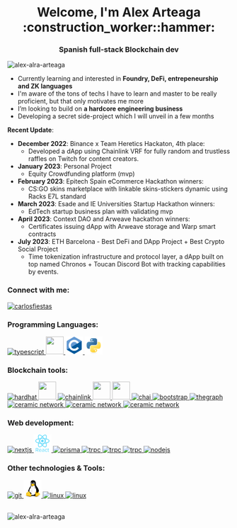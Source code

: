 <h1 align="center">Welcome, I'm Alex Arteaga :construction_worker::hammer:</h1>
<h3 align="center">Spanish full-stack Blockchain dev</h3>

<p align="left"> <img src="https://komarev.com/ghpvc/?username=alex-alra-arteaga&label=Profile%20views&color=0e75b6&style=flat" alt="alex-alra-arteaga" /> </p>

- Currently learning and interested in **Foundry, DeFi, entrepeneurship and ZK languages**
- I'm aware of the tons of techs I have to learn and master to be really proficient, but that only motivates me more
- I’m looking to build on **a hardcore engineering business**
- Developing a secret side-project which I will unveil in a few months

**Recent Update**:
- **December 2022**: Binance x Team Heretics Hackaton, 4th place: 
    - Developed a dApp using Chainlink VRF for fully random and trustless raffles on Twitch for content creators.
- **January 2023**: Personal Project
    - Equity Crowdfunding platform (mvp)
- **February 2023**: Epitech Spain eCommerce Hackathon winners:
    - CS:GO skins marketplace with linkable skins-stickers dynamic using Racks E7L standard
- **March 2023**: Esade and IE Universities Startup Hackathon winners:
    - EdTech startup business plan with validating mvp
- **April 2023**: Context DAO and Arweave hackathon winners:
    - Certificates issuing dApp with Arweave storage and Warp smart contracts
- **July 2023**: ETH Barcelona - Best DeFi and DApp Project + Best Crypto Social Project
    - Time tokenization infrastructure and protocol layer, a dApp built on top named Chronos + Toucan Discord Bot with tracking capabilities by events.

<h3 align="left">Connect with me:</h3>
<p align="left">
<a href="https://www.linkedin.com/in/alex-arteaga-c/" target="blank"><img align="center" src="https://raw.githubusercontent.com/rahuldkjain/github-profile-readme-generator/master/src/images/icons/Social/linked-in-alt.svg" alt="carlosfiestas" height="30" width="40" /></a>
</p>
<h3 align="left">Programming Languages:</h3>
<p align="left">
<a href="https://www.typescriptlang.org/docs/" target="_blank" rel="noreferrer"> <img src="https://cdn.worldvectorlogo.com/logos/typescript-2.svg" alt="typescript" width="40" height="40"/> </a>
<a href="https://solidity-es.readthedocs.io/es/latest/" alt="">
<img src="https://w7.pngwing.com/pngs/907/608/png-transparent-solidity-ethereum-smart-contract-blockchain-neo-others-angle-triangle-logo.png" width="40" height="40"/>
</a>
<a href="https://www.linux.org/" target="_blank" rel="noreferrer">
<img src="https://raw.githubusercontent.com/devicons/devicon/master/icons/c/c-original.svg" alt="c" width="40" height="40"/>
</a>
<a href="https://www.python.org" target="_blank" rel="noreferrer">
<img src="https://raw.githubusercontent.com/devicons/devicon/master/icons/python/python-original.svg" alt="python" width="40" height="40"/>
</a>
</p>
<h3 align="left">Blockchain tools:</h3>
<p align="left">
<a href="https://hardhat.org/docs" alt="hardhat">
<img alt="hardhat" src="https://www.solodev.com/file/13466e21-dd2c-11ec-b9ad-0eaef3759f5f/Hardhat-Logo-Icon.png" height="40" width="40" />
</a>
<a href="https://wagmi.sh/" alt="wagmi">
<img src="https://pbs.twimg.com/profile_images/1520407180322693120/uS6VdwoS_400x400.jpg" width="40" height="40"/>
</a>
<a href="https://chain.link/" alt="chainlink">
<img src="https://cryptologos.cc/logos/chainlink-link-logo.png" width="40" height="40" alt="chainlink" />
</a>
<a href="https://viem.sh/" alt="viem">
<img src="https://viem.sh/icon-dark.png" width="40" height="40"/>
</a>
<a href="https://docs.ethers.org/v6/" alt="viem">
<img src="https://uploads-ssl.webflow.com/6433e6f821ae13dd37394322/64393ec631a32b4da0ee030c_ethersjs.png" width="40" height="40"/>
</a>
<a href="https://chaijs.com/" target="_blank" rel="noreferrer">
<img src="https://www.vectorlogo.zone/logos/chaijs/chaijs-icon.svg" alt="chai" width="40" height="40"/>
</a>
<a href="https://mochajs.org/" target="_blank" rel="noreferrer">
<img src="https://camo.githubusercontent.com/58045a79a69afea4cab1cea6def6d911fba3956cf5fd683addf41c032aa64088/68747470733a2f2f636c6475702e636f6d2f78465646784f696f41552e737667" alt="bootstrap" width="40" height="40"/>
</a>
<a href="https://thegraph.com/" target="_blank" rel="noreferrer">
<img src="https://avatars.githubusercontent.com/u/38020273?s=280&v=4" alt="thegraph" width="40" height="40"/>
</a>
<a href="https://ceramic.network/" target="_blank" rel="noreferrer">
<img src="https://blog.ceramic.network/content/images/2020/11/ceramic-icon-rounded-500px.png" alt="ceramic network" width="40" height="40"/>
</a>
<a href="https://ipfs.tech/" target="_blank" rel="noreferrer">
<img src="https://upload.wikimedia.org/wikipedia/commons/1/18/Ipfs-logo-1024-ice-text.png" alt="ceramic network" width="40" height="40"/>
</a>
<a href=https://www.arweave.org/" target="_blank" rel="noreferrer">
<img src="https://s2.coinmarketcap.com/static/img/coins/200x200/5632.png" alt="ceramic network" width="40" height="40"/>
</a>
</p>

<h3 align="left">Web development:</h3>
<p align="left">
<a href="https://nextjs.org/" target="_blank" rel="noreferrer">
<img src="https://files.raycast.com/4dnlt8m2mcb98bzc4zb8pggc4csi" alt="nextjs" width="40" height="40"/>
</a>
<a href="https://reactjs.org/" target="_blank" rel="noreferrer">
<img src="https://raw.githubusercontent.com/devicons/devicon/master/icons/react/react-original-wordmark.svg" alt="react" width="40" height="40"/>
</a>
<a href="https://www.prisma.io/docs">
<img src="https://res.cloudinary.com/practicaldev/image/fetch/s--6LfYwHeK--/c_fill,f_auto,fl_progressive,h_320,q_auto,w_320/https://dev-to-uploads.s3.amazonaws.com/uploads/organization/profile_image/1608/0f93b179-76bf-4ee7-a838-e8222fbef062.png" height="40" width="40" alt="prisma"/>
</a>
<a href="https://trpc.io/docs/" target="_blank" rel="noreferrer">
<img src="https://trpc.io/img/logo.svg" alt="trpc" width="40" height="40"/>
</a>
<a href="https://tailwindcss.com/" target="_blank" rel="noreferrer">
<img src="https://upload.wikimedia.org/wikipedia/commons/thumb/d/d5/Tailwind_CSS_Logo.svg/2048px-Tailwind_CSS_Logo.svg.png" alt="trpc" width="40" height="40"/>
</a>
<a href="https://next-auth.js.org/" target="_blank" rel="noreferrer">
<img src="https://next-auth.js.org/img/logo/logo-sm.png" alt="trpc" width="40" height="40"/>
</a>
<a href="https://nodejs.org" target="_blank" rel="noreferrer">
<img src="https://cdn-icons-png.flaticon.com/512/919/919825.png" alt="nodejs" width="40" height="40"/>
</a>
</p>

<h3>Other technologies & Tools:</h3>
<a href="https://git-scm.com/doc" target="_blank" rel="noreferrer">
<img src="https://www.vectorlogo.zone/logos/git-scm/git-scm-icon.svg" alt="git" width="40" height="40"/>
</a>
<a href="https://docs.kernel.org/" target="_blank" rel="noreferrer">
<img src="https://raw.githubusercontent.com/devicons/devicon/master/icons/linux/linux-original.svg" alt="linux" width="40" height="40"/>
</a>
<a href="https://www.gnu.org/savannah-checkouts/gnu/bash/manual/bash.html" target="_blank" rel="noreferrer">
<img src="https://upload.wikimedia.org/wikipedia/commons/thumb/4/4b/Bash_Logo_Colored.svg/2048px-Bash_Logo_Colored.svg.png" alt="linux" width="40" height="40"/>
</a>
<a href="https://www.sfml-dev.org/download/csfml/" target="_blank" rel="noreferrer">
<img src="https://avatars.githubusercontent.com/u/4226899?s=280&v=4" alt="linux" width="40" height="40"/>
</a>
<br></br>
<p><img align="left" src="https://github-readme-streak-stats.herokuapp.com/?user=alex-alra-arteaga&theme=dark" alt="alex-alra-arteaga" /></p>
